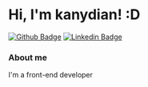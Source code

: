# Hi, I'm kanydian! :D

[![Github Badge](https://img.shields.io/badge/-Github-000?style=flat-square&logo=Github&logoColor=white&link=https://github.com/kany27)](https://github.com/kany27)
[![Linkedin Badge](https://img.shields.io/badge/-LinkedIn-blue?style=flat-square&logo=Linkedin&logoColor=white&link=https://www.linkedin.com/in/kanydian-esteves-07b0531a7/)](https://www.linkedin.com/in/kanydian-esteves-07b0531a7/)

### About me
I'm a front-end developer 